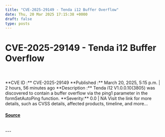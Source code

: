 ```yaml
---
title: "CVE-2025-29149 - Tenda i12 Buffer Overflow"
date: Thu, 20 Mar 2025 17:15:38 +0000
draft: false
type: posts
---
```

# CVE-2025-29149 - Tenda i12 Buffer Overflow

<br/>

<br/>
**CVE ID :** CVE-2025-29149  
**Published :** March 20, 2025, 5:15 p.m. | 2 hours, 56 minutes ago  
**Description :** Tenda i12 V1.0.0.10(3805) was discovered to contain a buffer overflow via the ping1 parameter in the formSetAutoPing function.  
**Severity:** 0.0 | NA  
Visit the link for more details, such as CVSS details, affected products, timeline, and more...

#### [Source](https://cvefeed.io/vuln/detail/CVE-2025-29149)

<br/>
---

